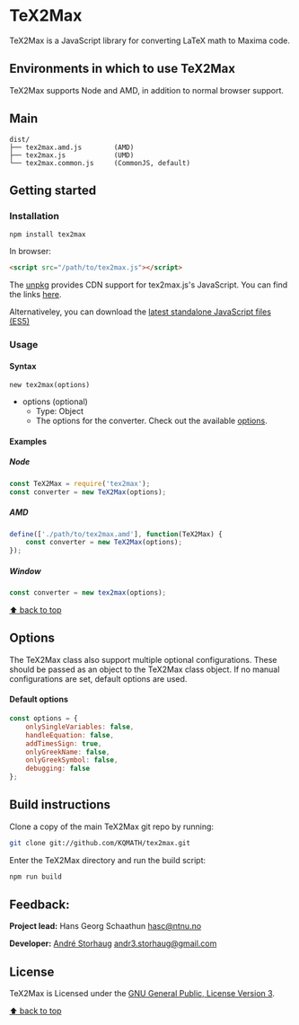# TeX2Max
TeX2Max is a JavaScript library for converting LaTeX math to Maxima code.

## Environments in which to use TeX2Max
TeX2Max supports Node and AMD, in addition to normal browser support.

## Main
```text
dist/
├── tex2max.amd.js        (AMD)
├── tex2max.js            (UMD)
└── tex2max.common.js     (CommonJS, default)
```

## Getting started

### Installation

```shell
npm install tex2max
```

In browser:

```html
<script src="/path/to/tex2max.js"></script>
```

The [unpkg](https://unpkg.com) provides CDN support for tex2max.js's JavaScript. You can find the links [here](https://unpkg.com/tex2max).

Alternativeley, you can download the [latest standalone JavaScript files (ES5)](https://github.com/KQMATH/tex2max/releases/latest)

### Usage
#### Syntax
```
new tex2max(options)
```
* options (optional)
  * Type: Object
  * The options for the converter. Check out the available [options](#options).

#### Examples
##### Node
```js
const TeX2Max = require('tex2max');
const converter = new TeX2Max(options);
```

##### AMD
```js
define(['./path/to/tex2max.amd'], function(TeX2Max) {
    const converter = new TeX2Max(options);
});
```

##### Window
```js
const converter = new tex2max(options);
```
[⬆ back to top](#tex2max)

## Options
The TeX2Max class also support multiple optional configurations. These should be passed as an object to the TeX2Max class object.
If no manual configurations are set, default options are used.
#### Default options
```js
const options = {
    onlySingleVariables: false,
    handleEquation: false,
    addTimesSign: true,
    onlyGreekName: false,
    onlyGreekSymbol: false,
    debugging: false
};
```

## Build instructions

Clone a copy of the main TeX2Max git repo by running:

```bash
git clone git://github.com/KQMATH/tex2max.git
```

Enter the TeX2Max directory and run the build script:
```bash
npm run build
```

## Feedback:
**Project lead:** Hans Georg Schaathun <hasc@ntnu.no>

**Developer:** [André Storhaug](https://github.com/andstor) <andr3.storhaug@gmail.com>

## License
TeX2Max is Licensed under the [GNU General Public, License Version 3](https://github.com/KQMATH/tex2max/blob/master/LICENSE).

[⬆ back to top](#tex2max)
